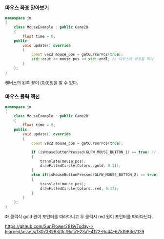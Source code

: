 ### 마우스 좌표 알아보기

```cpp
namespace jm
{
	class MouseExample : public Game2D
	{
		float time = 0;
	public:
		void update() override
		{
			const vec2 mouse_pos = getCursorPos(true);
			std::cout << mouse_pos << std::endl; // 마우스의 좌표를 찍기
		}
	};
}
```

캔버스의 왼쪽 끝이 (0,0)임을 알 수 있다.


### 마우스 클릭 액션

```cpp
namespace jm
{
	class MouseExample : public Game2D
	{
		float time = 0;
	public:
		void update() override
		{
			const vec2 mouse_pos = getCursorPos(true);

			if (isMouseButtonPressed(GLFW_MOUSE_BUTTON_1) == true) // 좌 클릭식 gold 원이 포인터에 위치
			{
				translate(mouse_pos);
				drawFilledCircle(Colors::gold, 0.1f);
			}
			else if(isMouseButtonPressed(GLFW_MOUSE_BUTTON_2) == true) // 우 클릭식 red 원이 포인터에 위치
			{
				translate(mouse_pos);
				drawFilledCircle(Colors::red, 0.1f);
			}
		}
	};
}
```
좌 클릭식 gold 원이 포인터를 따라다니고 우 클릭시 red 원이 포인터를 따라다닌다.

https://github.com/SunFlower2819/Today-I-learned/assets/130738283/3cf9cfa1-23a1-4122-9c44-6751983d7129


